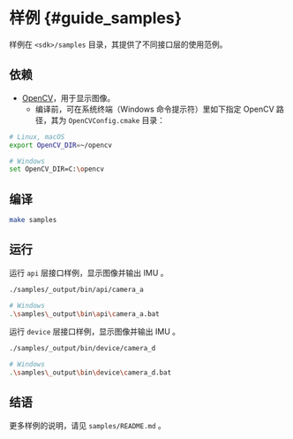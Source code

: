 # 样例 {#guide_samples}

样例在 `<sdk>/samples` 目录，其提供了不同接口层的使用范例。

## 依赖

* [OpenCV](https://opencv.org/)，用于显示图像。
  * 编译前，可在系统终端（Windows 命令提示符）里如下指定 OpenCV 路径，其为 `OpenCVConfig.cmake` 目录：

```bash
# Linux, macOS
export OpenCV_DIR=~/opencv

# Windows
set OpenCV_DIR=C:\opencv
```

## 编译

```bash
make samples
```

## 运行

运行 `api` 层接口样例，显示图像并输出 IMU 。

```bash
./samples/_output/bin/api/camera_a

# Windows
.\samples\_output\bin\api\camera_a.bat
```

运行 `device` 层接口样例，显示图像并输出 IMU 。

```bash
./samples/_output/bin/device/camera_d

# Windows
.\samples\_output\bin\device\camera_d.bat
```

## 结语

更多样例的说明，请见 `samples/README.md` 。
